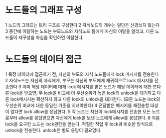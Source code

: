 # 노드들의 그래프 구성
1 노드의 그래프는 트리 구조로 구성한다
2 자식노드의 개수는 일단은 신경쓰지 않는다
3 중간에 이탈하는 노드는 부모노드와 자식노드 들에게 자신의 이탈을 알리고, 다른 노드들이 재구성을 마침을 확인하면 이탈한다.

# 노드들의 데이터 접근
1 특정 데이터에 접근하기 전, 자신의 부모와 자식 노드들에게 lock 메시지를 전송한다
2 자식노드는 자신의 자식에게, 부모는 자신의 부모에게 재귀적으로 lock 메시지를 전송한다
3 이미 해당 데이터에 대해 lcok 메시지를 받은 노드가 해당 데이터에 대한 또다른 lock을 받으면, 두 lock을 비교해 더 우선순위가 높은 lock의 unlock을 대기하고 다른 lock메시지는 확산하지 않고 다른 lock의 unlock을 대기한다. (모든 노드는 lock의 우선순위 비교에 대한 동일한 기준을 지녀야한다)
4 전달받은 메시지를 재전송할 대상이 없다면 lock allow를 응답한다.
5 각 노드는 자신이 lock메시지를 전송한 모든 노드로부터 allow를 응답받으면 자신에게 lock을 보낸 노드에게 allow를 응답한다.
6 처음 lock을 요구한 노드는 lock권한을 얻는다. 적절한 작업 후 lock과 비슷한 방식으로 unlock을 전송한다. unlock은 별도 응답이 필요없다.